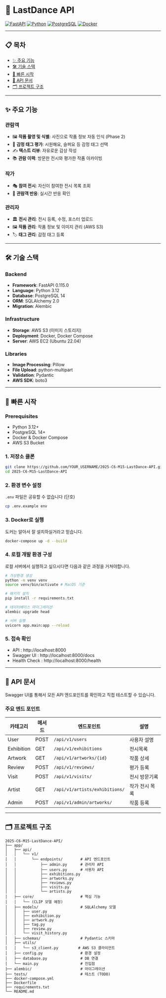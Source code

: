 # 🎨 LastDance API

[![FastAPI](https://img.shields.io/badge/FastAPI-0.115.0-009688?logo=fastapi)](https://fastapi.tiangolo.com/)
[![Python](https://img.shields.io/badge/Python-3.12-3776AB?logo=python)](https://www.python.org/)
[![PostgreSQL](https://img.shields.io/badge/PostgreSQL-14-4169E1?logo=postgresql)](https://www.postgresql.org/)
[![Docker](https://img.shields.io/badge/Docker-Ready-2496ED?logo=docker)](https://www.docker.com/)

---

## 📋 목차

- [✨ 주요 기능](#-주요-기능)
- [🛠 기술 스택](#-기술-스택)
- [🚀 빠른 시작](#-빠른-시작)
- [📡 API 문서](#-api-문서)
- [🗂 프로젝트 구조](#-프로젝트-구조)

---

## ✨ 주요 기능

### 관람객
- 🖼️ **작품 촬영 및 식별**: 사진으로 작품 정보 자동 인식 (Phase 2)
- 💭 **감정 태그 평가**: 시원해요, 슬퍼요 등 감정 태그 선택
- ✍️ **텍스트 리뷰**: 자유로운 감상 작성
- 📚 **관람 이력**: 방문한 전시와 평가한 작품 아카이빙

### 작가
- 🎭 **참여 전시**: 자신이 참여한 전시 목록 조회
- 💬 **관람객 반응**: 실시간 반응 확인

### 관리자
- 🏛️ **전시 관리**: 전시 등록, 수정, 포스터 업로드
- 🖼️ **작품 관리**: 작품 정보 및 이미지 관리 (AWS S3)
- 🏷️ **태그 관리**: 감정 태그 등록

---

## 🛠 기술 스택

### Backend
- **Framework**: FastAPI 0.115.0
- **Language**: Python 3.12
- **Database**: PostgreSQL 14
- **ORM**: SQLAlchemy 2.0
- **Migration**: Alembic

### Infrastructure
- **Storage**: AWS S3 (이미지 스토리지)
- **Deployment**: Docker, Docker Compose
- **Server**: AWS EC2 (Ubuntu 22.04)

### Libraries
- **Image Processing**: Pillow
- **File Upload**: python-multipart
- **Validation**: Pydantic
- **AWS SDK**: boto3

---

## 🚀 빠른 시작

### Prerequisites

- Python 3.12+
- PostgreSQL 14+
- Docker & Docker Compose
- AWS S3 Bucket

### 1. 저장소 클론
```bash
git clone https://github.com/YOUR_USERNAME/2025-C6-M15-LastDance-API.git
cd 2025-C6-M15-LastDance-API
```

### 2. 환경 변수 설정
`.env` 파일은 공유할 수 없습니다 (단호)
```bash
cp .env.example env
```

### 3. Docker로 실행
도커는 알아서 잘 설치하실거라고 믿습니다.
```bash
docker-compose up -d --build
```

### 4. 로컬 개발 환경 구성
로컬 서버에서 실행하고 싶으시다면 다음과 같은 과정을 거쳐야합니다.
```bash
# 가상환경 생성
python -m venv venv
source venv/bin/activate # MacOS 기준

# 패키지 설치
pip install -r requirements.txt

# 데이터베이스 마이그레이션 
alembic upgrade head

# 서버 실행
uvicorn app.main:app --reload
```

### 5. 접속 확인

- API : http://localhost:8000
- Swagger UI : http://localhost:8000/docs
- Health Check : http://localhost:8000/health

---

## 📡 API 문서

Swagger UI를 통해서 모든 API 엔드포인트를 확인하고 직접 테스트할 수 있습니다.

### 주요 엔드 포인트

|카테고리|메서드|엔드포인트|설명|
|---|---|---|---|
|User|POST|`/api/v1/users`|사용자 설명|
|Exhibition|GET|`/api/v1/exhibitions`|전시목록|
|Artwork|GET|`/api/v1/artworks/{id}`|작품 상세|
|Review|POST|`/api/v1/reviews/`|평가 등록|
|Visit|POST|`/api/v1/visits/`|전시 방문기록|
|Artist|GET|`/api/v1/artists/exhibitions/`|작가 전시 목록|
|Admin|POST|`/api/v1/admin/artworks/`|작품 등록|

---

## 🗂️ 프로젝트 구조
```
2025-C6-M15-LastDance-API/
├── app/
│   ├── api/
│   │   └── v1/
│   │       └── endpoints/        # API 엔드포인트
│   │           ├── admin.py      # 관리자 API
│   │           ├── users.py      # 사용자 API
│   │           ├── exhibitions.py
│   │           ├── artworks.py
│   │           ├── reviews.py
│   │           ├── visits.py
│   │           └── artists.py
│   ├── core/                     # 핵심 기능
│   │   └── (CLIP 모델 예정)
│   ├── models/                   # SQLAlchemy 모델
│   │   ├── user.py
│   │   ├── exhibition.py
│   │   ├── artwork.py
│   │   ├── tag.py
│   │   ├── review.py
│   │   └── visit_history.py
│   ├── schemas/                  # Pydantic 스키마
│   ├── utils/
│   │   └── s3_client.py         # AWS S3 클라이언트
│   ├── config.py                 # 환경 설정
│   ├── database.py               # DB 연결
│   └── main.py                   # 진입점
├── alembic/                      # 마이그레이션
├── tests/                        # 테스트 (TODO)
├── docker-compose.yml
├── Dockerfile
├── requirements.txt
└── README.md
```

